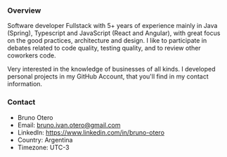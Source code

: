 ### Overview

Software developer Fullstack with 5+ years of experience mainly in Java (Spring), Typescript and JavaScript (React and Angular), with great focus on the good practices, architecture and design. I like to participate in debates related to code quality, testing quality, and to review other coworkers code.

Very interested in the knowledge of businesses of all kinds. I developed personal projects in my GitHub Account, that you'll find in my contact information.

### Contact

- Bruno Otero
- Email: bruno.ivan.otero@gmail.com
- LinkedIn: https://www.linkedin.com/in/bruno-otero
- Country: Argentina
- Timezone: UTC-3

<!--
**BrunoIvan/BrunoIvan** is a ✨ _special_ ✨ repository because its `README.md` (this file) appears on your GitHub profile.

Here are some ideas to get you started:

- 🔭 I’m currently working on ...
- 🌱 I’m currently learning ...
- 👯 I’m looking to collaborate on ...
- 🤔 I’m looking for help with ...
- 💬 Ask me about ...
- 📫 How to reach me: ...
- 😄 Pronouns: ...
- ⚡ Fun fact: ...
-->
